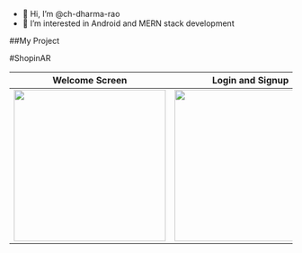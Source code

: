 - 👋 Hi, I’m @ch-dharma-rao
- 👀 I’m interested in Android and MERN stack development 
<!-- - 🌱 I’m currently learning MERN
- 💞️ I’m looking to collaborate on ...
- 📫 How to reach me ... -->

<!---
ch-dharma-rao/ch-dharma-rao is a ✨ special ✨ repository because its `README.md` (this file) appears on your GitHub profile.
You can click the Preview link to take a look at your changes.
--->
##My Project

#ShopinAR

|Welcome Screen                                 |Login and Signup                               |Home
|-----------------------------------------------|-----------------------------------------------|-----------------------------------------------|
| <img src="/shopinar-demo-1.gif" width="270" />| <img src="/shopinar-demo-2.gif" width="270" />| <img src="/shopinar-demo-3.gif" width="270" />|

